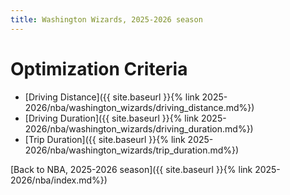 ```yaml
---
title: Washington Wizards, 2025-2026 season
---
```


# Optimization Criteria
- [Driving Distance]({{ site.baseurl }}{% link 2025-2026/nba/washington_wizards/driving_distance.md%})
- [Driving Duration]({{ site.baseurl }}{% link 2025-2026/nba/washington_wizards/driving_duration.md%})
- [Trip Duration]({{ site.baseurl }}{% link 2025-2026/nba/washington_wizards/trip_duration.md%})

[Back to NBA, 2025-2026 season]({{ site.baseurl }}{% link 2025-2026/nba/index.md%})
